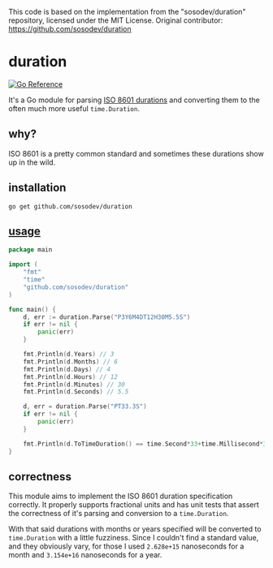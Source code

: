This code is based on the implementation from the "sosodev/duration" repository, licensed under the MIT License.
Original contributor: https://github.com/sosodev/duration

# duration

[![Go Reference](https://pkg.go.dev/badge/github.com/sosodev/duration.svg)](https://pkg.go.dev/github.com/sosodev/duration)

It's a Go module for parsing [ISO 8601 durations](https://en.wikipedia.org/wiki/ISO_8601#Durations) and converting them to the often much more useful `time.Duration`.

## why?

ISO 8601 is a pretty common standard and sometimes these durations show up in the wild.

## installation

`go get github.com/sosodev/duration`

## [usage](https://go.dev/play/p/Nz5akjy1c6W)

```go
package main

import (
	"fmt"
	"time"
	"github.com/sosodev/duration"
)

func main() {
	d, err := duration.Parse("P3Y6M4DT12H30M5.5S")
	if err != nil {
		panic(err)
	}

	fmt.Println(d.Years) // 3
	fmt.Println(d.Months) // 6
	fmt.Println(d.Days) // 4
	fmt.Println(d.Hours) // 12
	fmt.Println(d.Minutes) // 30
	fmt.Println(d.Seconds) // 5.5

	d, err = duration.Parse("PT33.3S")
	if err != nil {
		panic(err)
	}

	fmt.Println(d.ToTimeDuration() == time.Second*33+time.Millisecond*300) // true
}
```

## correctness

This module aims to implement the ISO 8601 duration specification correctly. It properly supports fractional units and has unit tests
that assert the correctness of it's parsing and conversion to a `time.Duration`.

With that said durations with months or years specified will be converted to `time.Duration` with a little fuzziness. Since I
couldn't find a standard value, and they obviously vary, for those I used `2.628e+15` nanoseconds for a month and `3.154e+16` nanoseconds for a year.
